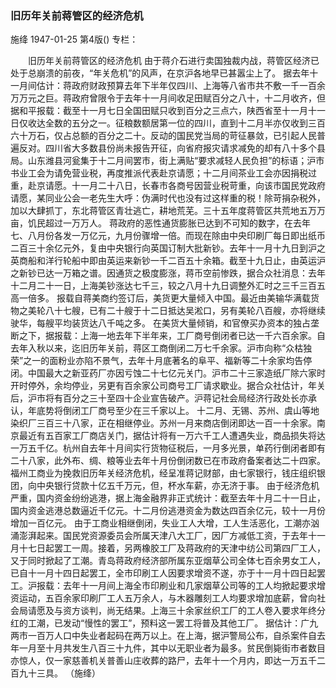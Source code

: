 ### 旧历年关前蒋管区的经济危机
施绛
1947-01-25
第4版()
专栏：

　　旧历年关前蒋管区的经济危机
    由于蒋介石进行卖国独裁内战，蒋管区经济已处于总崩溃的前夜，“年关危机”的风声，在京沪各地早已甚嚣尘上了。
    据去年十一月间估计：蒋政府财政预算去年下半年仅四川、上海等八省市共不敷一千一百余万万元之巨。蒋政府曾限令于去年十一月间收足田赋百分之八十，十二月收齐，但据和平报载：截至十一月七日全国田赋只收到百分之三点六，陕西省至十一月十一日仅收达全数的五分之一。征粮数额居第一位的四川，直到十二月半亦仅收到三百六十万石，仅占总额的百分之二十。反动的国民党当局的苛征暴敛，已引起人民普遍反对。四川省大多数县份尚未报告开征，向省府报灾请求减免的却有八十多个县局。山东潍县河瓮集于十二月间罢市，街上满贴“要求减轻人民负担”的标语；沪市书业工会为请免营业税，再度推派代表赴京请愿；十二月间茶业工会亦因捐税过重，赴京请愿。十一月二十八日，长春市各商号因营业税苛重，向该市国民党政府请愿，某同业公会一老先生大呼：伪满时代也没有过这样重的税！除苛捐杂税外，加以大肆抓丁，东北蒋管区青壮逃亡，耕地荒芜。三十五年度蒋管区共荒地五万万亩，饥民超过一万万人。
    蒋政府的恶性通货膨胀已达到不可知的数字，在去年七、八月份各发一万亿元，九月份骤增一倍。而现在除由中央印刷厂每日即出纸币二百三十余亿元外，复由中央银行向英国订制大批新钞。去年十一月十九日到沪之英商船和洋行轮船中即由英运来新钞一千二百五十余箱。截至十九日止，由英运沪之新钞已达一万箱之谱。因通货之极度膨涨，蒋币空前惨跌，据合众社消息：去年十二月二十一日，上海美钞涨达七千三，较之八月十九日调整外汇时之三千三百五高一倍多。
    报载自蒋美商约签订后，美货更大量倾入中国。最近由美输华满载货物之美轮八十七艘，已有二十艘于十二日抵达吴淞口，另有美轮八百艘，亦将继续驶华，每艘平均装货达八千吨之多。
    在美货大量倾销，和官僚买办资本的独占垄断之下，据报载：上海一地去年下半年来，工厂商号倒闭者已达一千六百余家。自去年入秋以来，迄旧历年关前，蒋区工商倒闭二万七千余家。沪市向称“众枯独荣”之一的面粉业亦陷不景气，去年十月底著名的阜平、福新等二十余家均告停闭。中国最大之新亚药厂亦因亏蚀二十七亿元关门。沪市二十三家造纸厂除六家时开时停外，余均停业，另更有百余家公司商号工厂请求歇业。据合众社估计，年关后，沪市将有百分之三十至四十企业宣告破产。沪蒋记社会局经济行政处长亦承认，年底势将倒闭工厂商号至少在三千家以上。
    十二月、无锡、苏州、虞山等地染织厂三百三十八家，正在相继停业。苏州一月来商店倒闭即达一百一十余家。南京最近有五百家工厂商店关门，据估计将有一万六千工人遭遇失业，商品损失将达一万五千亿。杭州自去年十月间实行货物征税后，一月多光景，单药行倒闭者即有二十八家，此外布、绸、粮等业去年十月份倒闭数已在市政府备案者达二十四家。福州工商业为挽救旧历年关经济危机，经呈准蒋记财部，由七家银行，钱庄组织银团，向中央银行贷款十亿五千万元，但，杯水车薪，亦无济于事。
    由于经济危机严重，国内资金纷纷逃港，据上海金融界非正式统计：截至去年十月二十一日止，国内资金逃港总数逼近千亿元。十二月份逃港资金为数达四百余亿元，较十一月份增加一百亿元。
    由于工商业相继倒闭，失业工人大增，工人生活恶化，工潮亦汹涌澎湃起来。国民党资源委员会所属天津八大工厂，因厂方减低工资，于去年十一月十七日起罢工一周。接着，另两橡胶工厂及蒋政府的天津中纺公司第四厂工人，又于同时掀起了工潮。青岛蒋政府经济部所属东亚烟草公司全体七百余男女工人，已自十一月十四日起罢工，全市印刷工人因要求增资不遂，亦于十一月十四日起罢工。沪报载：去年十一月间上海全市印刷业和几家烟草公司等的工人均掀起要求增资运动，五百余家印刷厂工人五万余人，与木器雕刻工人均要求增加底薪，曾向社会局请愿及与资方谈判，尚无结果。上海三十余家丝织工厂的工人卷入要求年终分红的工潮，已发动“慢性的罢工”，预料这一罢工将普及其他工厂。
    据估计：广九两市一百万人口中失业者起码在两万以上。在上海，据沪警局公布，自杀案件自去年一月至十月共发生八百三十九件，其中以无职业者为最多。贫民倒毙街市者数目亦惊人，仅一家慈善机关普善山庄收葬的路尸，去年十一个月内，即达一万五千二百九十三具。
          （施绛）
